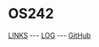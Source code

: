 ---
---

# OS242

[LINKS](LINKS/) --- [LOG](TXT/mylog.txt) --- [GitHub](https://github.com/maskrio/os242/)

